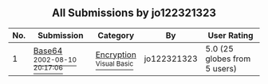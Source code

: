 ﻿<div align="center">

## All Submissions by jo122321323

</div>

No.  | Submission | Category | By   | User Rating
---- | ---------- | -------- | ---- | -----------
1 | [Base64<br /><sup>2002-08-10 20:17:06</sup>](https://github.com/Planet-Source-Code/jo122321323-base64__1-37811) | [Encryption<br /><sup>Visual Basic</sup>](../ByCategory/encryption__1-48.md) | jo122321323 | 5.0 (25 globes from 5 users)
